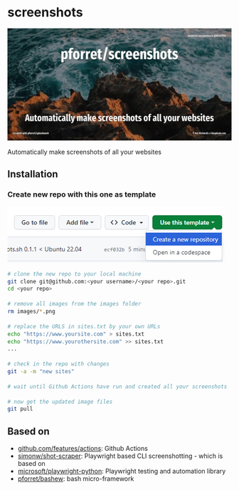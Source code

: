 # screenshots

![](assets/screenshots.jpg)

Automatically make screenshots of all your websites

## Installation 

### Create new repo with this one as template

![img.png](assets/use_template.png)

```bash
# clone the new repo to your local machine
git clone git@github.com:<your username>/<your repo>.git
cd <your repo>

# remove all images from the images folder
rm images/*.png

# replace the URLS in sites.txt by your own URLs
echo "https://www.yoursite.com" > sites.txt
echo "https://www.yourothersite.com" >> sites.txt
...

# check in the repo with changes
git -a -m "new sites"

# wait until Github Actions have run and created all your screenshots

# now get the updated image files
git pull
```

## Based on

* [github.com/features/actions](https://github.com/features/actions): Github Actions
* [simonw/shot-scraper](https://github.com/simonw/shot-scraper): Playwright based CLI screenshotting - which is based on
* [microsoft/playwright-python](https://github.com/microsoft/playwright-python): Playwright testing and automation library
* [pforret/bashew](https://github.com/pforret/bashew): bash micro-framework